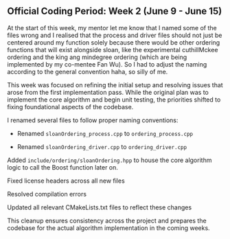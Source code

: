 ## Official Coding Period: Week 2 (June 9 - June 15)

At the start of this week, my mentor let me know that I named some of the files wrong and I realised that the process and driver files should not just be centered around my function solely because there would be other ordering functions that will exist alongside sloan, like the experimental cuthillMckee ordering and the king ang mindegree ordering (which are being implemented by my co-mentee Fan Wu). So I had to adjust the naming according to the general convention haha, so silly of me.

This week was focused on refining the initial setup and resolving issues that arose from the first implementation pass. While the original plan was to implement the core algorithm and begin unit testing, the priorities shifted to fixing foundational aspects of the codebase.


I renamed several files to follow proper naming conventions:

  - Renamed `sloanOrdering_process.cpp` to `ordering_process.cpp`
  
  - Renamed `sloanOrdering_driver.cpp` to `ordering_driver.cpp`

Added `include/ordering/sloanOrdering.hpp` to house the core algorithm logic to call the Boost function later on.

Fixed license headers across all new files

Resolved compilation errors

Updated all relevant CMakeLists.txt files to reflect these changes

This cleanup ensures consistency across the project and prepares the codebase for the actual algorithm implementation in the coming weeks.

